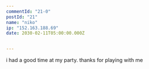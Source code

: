 ```yaml
---
commentId: "21-0"
postId: "21"
name: "niko"
ip: "152.163.188.69"
date: 2030-02-11T05:00:00.000Z


---
```

<p>i had a good time at my party. thanks for playing with me</p>